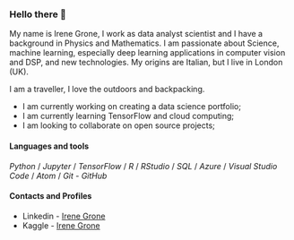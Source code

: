 ### Hello there 👋

<p>My name is Irene Grone, I work as data analyst scientist and I have a background in Physics and Mathematics. I am passionate about Science, machine learning, especially deep learning applications in computer vision and DSP, and new technologies. My origins are Italian, but I live in London (UK).</p>

<p>I am a traveller, I love the outdoors and backpacking.</p>

- I am currently working on creating a data science portfolio;
- I am currently learning TensorFlow and cloud computing;
- I am looking to collaborate on open source projects;

#### Languages and tools

*Python* / *Jupyter* / *TensorFlow* / *R* / *RStudio* / *SQL* / *Azure* / *Visual Studio Code* / *Atom* / *Git - GitHub*

#### Contacts and Profiles

* Linkedin - [Irene Grone](https://www.linkedin.com/in/irenegrone)
* Kaggle - [Irene Grone](https://www.kaggle.com/irenegrone)
